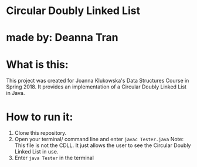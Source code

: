 # Circular Doubly Linked List
# made by: Deanna Tran

# What is this:
This project was created for Joanna Klukowska's Data Structures Course in Spring 2018.
It provides an implementation of a Circular Doubly Linked List in Java.

# How to run it:
1. Clone this repository.
2. Open your terminal/ command line and enter `javac Tester.java`
	Note: This file is not the CDLL. It just allows the user to see the Circular Doubly Linked List in use.
3. Enter `java Tester` in the terminal




